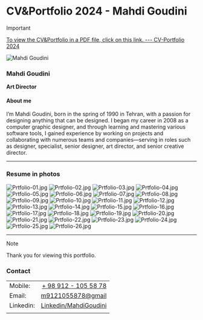 # CV&Portfolio 2024 - Mahdi Goudini

> [!IMPORTANT]
> [To view the CV&Portfolio in a PDF file, click on this link. --- CV-Portfolio 2024](https://raw.githubusercontent.com/M9121055878/CV-Portfolio/main/MahdiGoudini2024.pdf)

![Mahdi Goudini](img/MahdiGoudini.png)
### Mahdi Goudini
**Art Director**

#### About me
I’m Mahdi Goudini, born in the spring of 1990 in Tehran, with a passion for designing anything that can be designed. I began my career in 2008 as a computer graphic designer, and through learning and mastering various software tools, I gained experience by working on projects and collaborating with numerous teams and companies—serving in roles such as designer, specialist, senior designer, art director, and senior creative director.

_____

### Resume in photos

![Prtfolio-01.jpg](img/Prtfolio-01.jpg)
![Prtfolio-02.jpg](img/Prtfolio-02.jpg)
![Prtfolio-03.jpg](img/Prtfolio-03.jpg)
![Prtfolio-04.jpg](img/Prtfolio-04.jpg)
![Prtfolio-05.jpg](img/Prtfolio-05.jpg)
![Prtfolio-06.jpg](img/Prtfolio-06.jpg)
![Prtfolio-07.jpg](img/Prtfolio-07.jpg)
![Prtfolio-08.jpg](img/Prtfolio-08.jpg)
![Prtfolio-09.jpg](img/Prtfolio-09.jpg)
![Prtfolio-10.jpg](img/Prtfolio-10.jpg)
![Prtfolio-11.jpg](img/Prtfolio-11.jpg)
![Prtfolio-12.jpg](img/Prtfolio-12.jpg)
![Prtfolio-13.jpg](img/Prtfolio-13.jpg)
![Prtfolio-14.jpg](img/Prtfolio-14.jpg)
![Prtfolio-15.jpg](img/Prtfolio-15.jpg)
![Prtfolio-16.jpg](img/Prtfolio-16.jpg)
![Prtfolio-17.jpg](img/Prtfolio-17.jpg)
![Prtfolio-18.jpg](img/Prtfolio-18.jpg)
![Prtfolio-19.jpg](img/Prtfolio-19.jpg)
![Prtfolio-20.jpg](img/Prtfolio-20.jpg)
![Prtfolio-21.jpg](img/Prtfolio-21.jpg)
![Prtfolio-22.jpg](img/Prtfolio-22.jpg)
![Prtfolio-23.jpg](img/Prtfolio-23.jpg)
![Prtfolio-24.jpg](img/Prtfolio-24.jpg)
![Prtfolio-25.jpg](img/Prtfolio-25.jpg)
![Prtfolio-26.jpg](img/Prtfolio-26.jpg)

_____

> [!NOTE]
> Thank you for viewing this portfolio.

### Contact

|           |                                                                               |
| :---      |                                                                          ---: |
| Mobile:   |                                     [+ 98 912 - 105 58 78](tel:+989121055878) |
| Email:    |                             [m9121055878@gmail](mailto:m9121055878@gmail.com) |
| Linkedin: | [Linkedin/MahdiGoudini](https://www.linkedin.com/in/mahdi-goudini-518b1218b/) |
|           |                                                                               |
